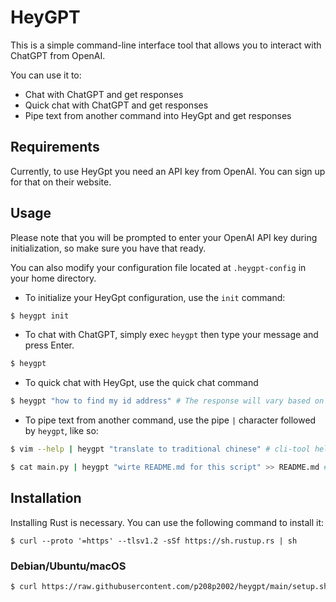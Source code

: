 # HeyGPT
This is a simple command-line interface tool that allows you to interact with ChatGPT from OpenAI.

You can use it to:
- Chat with ChatGPT and get responses
- Quick chat with ChatGPT and get responses
- Pipe text from another command into HeyGpt and get responses

## Requirements
Currently, to use HeyGpt you need an API key from OpenAI. You can sign up for that on their website.

## Usage
Please note that you will be prompted to enter your OpenAI API key during initialization, so make sure you have that ready.

You can also modify your configuration file located at `.heygpt-config` in your home directory.

- To initialize your HeyGpt configuration, use the `init` command:
```bash
$ heygpt init
```

- To chat with ChatGPT, simply exec `heygpt` then type your message and press Enter.
```bash 
$ heygpt
```
- To quick chat with HeyGpt, use the quick chat command 
```bash
$ heygpt "how to find my id address" # The response will vary based on your system.
```

- To pipe text from another command, use the pipe `|` character followed by `heygpt`, like so:

```bash
$ vim --help | heygpt "translate to traditional chinese" # cli-tool help message translate
```
```bash
$ cat main.py | heygpt "wirte README.md for this script" >> README.md # generate document for some script
```

## Installation
Installing Rust is necessary. You can use the following command to install it:
```
$ curl --proto '=https' --tlsv1.2 -sSf https://sh.rustup.rs | sh
```
### Debian/Ubuntu/macOS
```bash
$ curl https://raw.githubusercontent.com/p208p2002/heygpt/main/setup.sh | sh
```